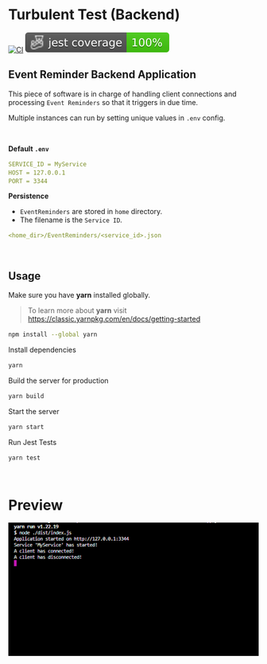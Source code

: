 # Turbulent Test (Backend)

[![CI](https://github.com/MathieuGermain/turbulent-test/actions/workflows/backend-ci.yml/badge.svg)](https://github.com/MathieuGermain/turbulent-test/actions/workflows/backend-ci.yml)
![Coverage](../badges/coverage-jest%20coverage.svg)

## Event Reminder Backend Application
This piece of software is in charge of handling client connections and processing `Event Reminders` so that it triggers in due time.

Multiple instances can run by setting unique values in `.env` config.

<br>

**Default `.env`**
```yml
SERVICE_ID = MyService
HOST = 127.0.0.1
PORT = 3344
```

**Persistence**
- `EventReminders` are stored in `home` directory.  
- The filename is the `Service ID`.
```yml
<home_dir>/EventReminders/<service_id>.json
```

<br>

## Usage

Make sure you have **yarn** installed globally.
> To learn more about **yarn** visit https://classic.yarnpkg.com/en/docs/getting-started
```bash
npm install --global yarn
```

Install dependencies
```bash
yarn
```

Build the server for production
```bash
yarn build
```

Start the server
```bash
yarn start
```

Run Jest Tests
```bash
yarn test
```

<br>

# Preview

![Preview 1](../.github/images/back-end-preview-1.png)
